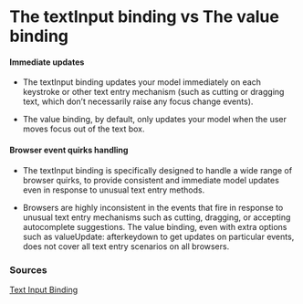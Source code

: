 
# The textInput binding vs The value binding

#### Immediate updates

- The textInput binding updates your model immediately on each keystroke or other text entry mechanism (such as cutting or dragging text, which don’t necessarily raise any focus change events).

- The value binding, by default, only updates your model when the user moves focus out of the text box.

#### Browser event quirks handling

- The textInput binding is specifically designed to handle a wide range of browser quirks, to provide consistent and immediate model updates even in response to unusual text entry methods.

- Browsers are highly inconsistent in the events that fire in response to unusual text entry mechanisms such as cutting, dragging, or accepting autocomplete suggestions. The value binding, even with extra options such as valueUpdate: afterkeydown to get updates on particular events, does not cover all text entry scenarios on all browsers.

### Sources

[Text Input Binding](http://knockoutjs.com/documentation/textinput-binding.html)
